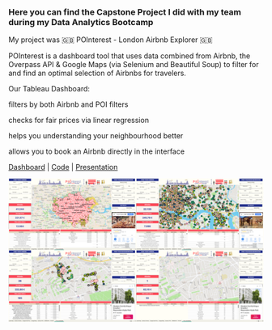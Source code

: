### Here you can find the Capstone Project I did with my team during my Data Analytics Bootcamp ###

My project was 🇬🇧 POInterest - London Airbnb Explorer 🇬🇧

POInterest is a dashboard tool that uses data combined from Airbnb, the Overpass API & Google Maps (via Selenium and Beautiful Soup) to filter for and find an optimal selection of Airbnbs for travelers.

Our Tableau Dashboard:

<p> filters by both Airbnb and POI filters
<p> checks for fair prices via linear regression
<p> helps you understanding your neighbourhood better
<p> allows you to book an Airbnb directly in the interface

[Dashboard](https://public.tableau.com/views/POInterest-LondonAirbnbExplorer/FINALDASHBOARD?:language=en-GB&publish=yes&:display_count=n&:origin=viz_share_link) | [Code](https://github.com/AdriDF/My_Projects/blob/main/Journeymans_Piece_Code_London_Airbnb_Explorer.ipynb) | [Presentation](https://github.com/AdriDF/My_Projects/blob/main/Journeymans_Piece_London_Airbnb_Explorer_Presentation.pdf)
  
  
![Dashboard Screenshot](https://github.com/AdriDF/My_Projects/blob/main/Journeymans_Piece_Dashboard_London_Airbnb_Explorer.png)
